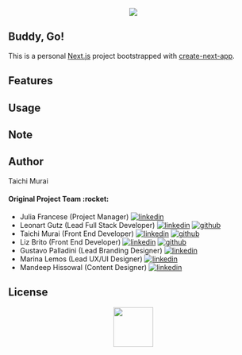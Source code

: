 <p align="center" >
  <a href="https://next-js-buddy-go.vercel.app/"><img src="https://user-images.githubusercontent.com/53918541/112741853-ebfdfc00-8f3d-11eb-8766-730086985748.png" /></a><br />
</p>

<h2> Buddy, Go! </h2>
<p>This is a personal <a href="https://nextjs.org/">Next.js</a> project bootstrapped with <a href="https://github.com/vercel/next.js/tree/canary/packages/create-next-app">create-next-app</a>.</p>

<h2> Features </h2>

<h2> Usage </h2>

<h2> Note </h2>

<h2> Author </h2>
Taichi Murai

<h4> Original Project Team :rocket:</h4>
<ul>
  <li>
    Julia Francese (Project Manager)
    <a href="https://www.linkedin.com/in/julia-francese/"><img src="https://i.stack.imgur.com/gVE0j.png" alt="linkedin" /></a>
  </li> 
  <li>
    Leonart Gutz (Lead Full Stack Developer)
    <a href="https://www.linkedin.com/in/leonartgutz/"><img src="https://i.stack.imgur.com/gVE0j.png" alt="linkedin" /></a>
    <a href="https://github.com/leonartgutz"><img src="https://i.stack.imgur.com/tskMh.png" alt="github"></a>
  </li>
  <li>
    Taichi Murai (Front End Developer)
    <a href="https://www.linkedin.com/in/taichimurai/"><img src="https://i.stack.imgur.com/gVE0j.png" alt="linkedin" /></a>
    <a href="https://github.com/epmt6528"><img src="https://i.stack.imgur.com/tskMh.png" alt="github"></a>
  </li>
  <li>
    Liz Brito (Front End Developer)
    <a href="https://www.linkedin.com/in/lizcostafernandes/"><img src="https://i.stack.imgur.com/gVE0j.png" alt="linkedin" /></a>
    <a href="https://github.com/lizbrito"><img src="https://i.stack.imgur.com/tskMh.png" alt="github"></a>
  </li>
  <li>
    Gustavo Palladini (Lead Branding Designer)
    <a href="https://www.linkedin.com/in/gpalladini/"><img src="https://i.stack.imgur.com/gVE0j.png" alt="linkedin" /></a>
  </li>
  <li>
    Marina Lemos (Lead UX/UI Designer)
    <a href="https://www.linkedin.com/in/marinalemos/"><img src="https://i.stack.imgur.com/gVE0j.png" alt="linkedin" /></a>
  </li>
  <li>
    Mandeep Hissowal (Content Designer)
    <a href="https://www.linkedin.com/in/mandykaur09/"><img src="https://i.stack.imgur.com/gVE0j.png" alt="linkedin" /></a>
  </li>
</ul>


<h2> License </h2>

<p align="center" ><a href="https://next-js-buddy-go.vercel.app/"><img src="https://user-images.githubusercontent.com/53918541/112741509-506b8c00-8f3b-11eb-9275-aeb416d6d2bb.gif" width="80px;" /></a></p>
